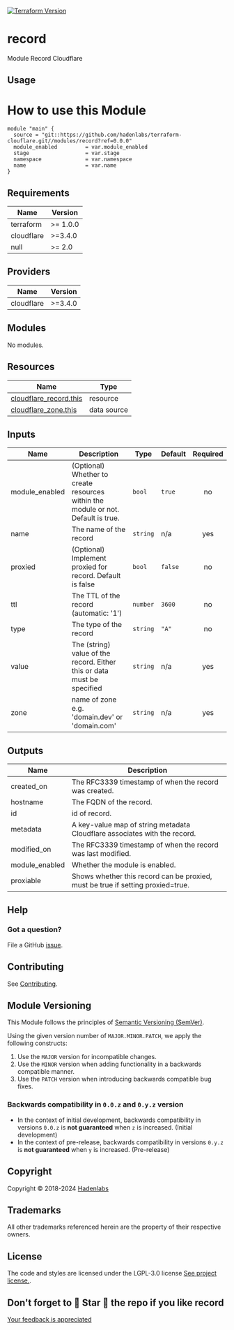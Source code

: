 <!--


  ** DO NOT EDIT THIS FILE
  **
  ** 1) Make all changes to `provision/generator/README.yaml`
  ** 2) Run`task readme` to rebuild this file.
  **
  ** (We maintain HUNDREDS of open source projects. This is how we maintain our sanity.)
  **


  -->

[![Terraform Version](https://img.shields.io/badge/terraform-1.x%20|%200.15%20|%200.14%20|%200.13%20|%200.12.20+-623CE4.svg?logo=terraform)](https://github.com/hashicorp/terraform/releases)

# record

Module Record Cloudflare

## Usage

# How to use this Module

```hcl
module "main" {
  source = "git::https://github.com/hadenlabs/terraform-clouflare.git//modules/record?ref=0.0.0"
  module_enabled         = var.module_enabled
  stage                  = var.stage
  namespace              = var.namespace
  name                   = var.name
}
```

 <!-- markdown-link-check-disable -->
<!-- BEGIN_TF_DOCS -->

## Requirements

| Name       | Version  |
| ---------- | -------- |
| terraform  | >= 1.0.0 |
| cloudflare | >=3.4.0  |
| null       | >= 2.0   |

## Providers

| Name       | Version |
| ---------- | ------- |
| cloudflare | >=3.4.0 |

## Modules

No modules.

## Resources

| Name | Type |
| --- | --- |
| [cloudflare_record.this](https://registry.terraform.io/providers/cloudflare/cloudflare/latest/docs/resources/record) | resource |
| [cloudflare_zone.this](https://registry.terraform.io/providers/cloudflare/cloudflare/latest/docs/data-sources/zone) | data source |

## Inputs

| Name | Description | Type | Default | Required |
| --- | --- | --- | --- | :-: |
| module_enabled | (Optional) Whether to create resources within the module or not. Default is true. | `bool` | `true` | no |
| name | The name of the record | `string` | n/a | yes |
| proxied | (Optional) Implement proxied for record. Default is false | `bool` | `false` | no |
| ttl | The TTL of the record (automatic: '1') | `number` | `3600` | no |
| type | The type of the record | `string` | `"A"` | no |
| value | The (string) value of the record. Either this or data must be specified | `string` | n/a | yes |
| zone | name of zone e.g. 'domain.dev' or 'domain.com' | `string` | n/a | yes |

## Outputs

| Name           | Description                                                                     |
| -------------- | ------------------------------------------------------------------------------- |
| created_on     | The RFC3339 timestamp of when the record was created.                           |
| hostname       | The FQDN of the record.                                                         |
| id             | id of record.                                                                   |
| metadata       | A key-value map of string metadata Cloudflare associates with the record.       |
| modified_on    | The RFC3339 timestamp of when the record was last modified.                     |
| module_enabled | Whether the module is enabled.                                                  |
| proxiable      | Shows whether this record can be proxied, must be true if setting proxied=true. |

<!-- END_TF_DOCS -->
<!-- markdown-link-check-enable -->

## Help

### Got a question?

File a GitHub [issue](https://github.com/hadenlabs/terraform-cloudflare/issues).

## Contributing

See [Contributing](./docs/contributing.md).

## Module Versioning

This Module follows the principles of [Semantic Versioning (SemVer)](https://semver.org/).

Using the given version number of `MAJOR.MINOR.PATCH`, we apply the following constructs:

1. Use the `MAJOR` version for incompatible changes.
1. Use the `MINOR` version when adding functionality in a backwards compatible manner.
1. Use the `PATCH` version when introducing backwards compatible bug fixes.

### Backwards compatibility in `0.0.z` and `0.y.z` version

- In the context of initial development, backwards compatibility in versions `0.0.z` is **not guaranteed** when `z` is increased. (Initial development)
- In the context of pre-release, backwards compatibility in versions `0.y.z` is **not guaranteed** when `y` is increased. (Pre-release)

## Copyright

Copyright © 2018-2024 [Hadenlabs](https://hadenlabs.com)

## Trademarks

All other trademarks referenced herein are the property of their respective owners.

## License

The code and styles are licensed under the LGPL-3.0 license [See project license.](LICENSE).

## Don't forget to 🌟 Star 🌟 the repo if you like record

[Your feedback is appreciated](https://github.com/hadenlabs/terraform-cloudflare/issues)
